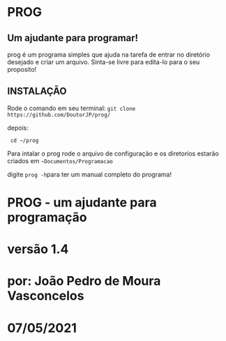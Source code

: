 # PROG
## Um ajudante para programar!

prog é um programa simples que ajuda na tarefa de entrar no diretório desejado e criar um arquivo.
Sinta-se livre para edita-lo para o seu proposito!

## INSTALAÇÃO

Rode o comando em seu terminal:
`git clone https://github.com/DoutorJP/prog/`

depois:

` cd ~/prog`

Para intalar o prog rode o arquivo de configuração e os diretorios estarão criados em `~Documentos/Programacao`

digite `prog -h`para ter um manual completo do programa!

# PROG - um ajudante para programação
# versão 1.4
# por: João Pedro de Moura Vasconcelos
# 07/05/2021
